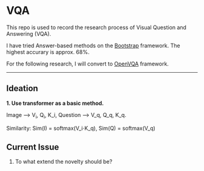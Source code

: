 # VQA

This repo is used to record the research process of Visual Question and Answering (VQA). 

I have tried Answer-based methods on the [Bootstrap](https://github.com/Cadene/bootstrap.pytorch) framework. The highest accurary is approx. 68%.

For the following research, I will convert to [OpenVQA](https://github.com/MILVLG/openvqa) framework.

---

## Ideation

__1. Use transformer as a basic method.__
  
Image --> V<sub>i</sub>, Q<sub>i</sub>, K_i, Question --> V_q, Q_q, K_q. 
    
Similarity: Sim(I) = softmax(V_i$\cdot$K_q), Sim(Q) = softmax(V_q)
    
    

## Current Issue

1. To what extend the novelty should be?
